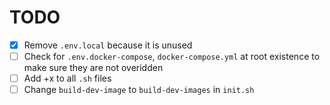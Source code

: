 # TODO

- [x] Remove `.env.local` because it is unused
- [ ] Check for `.env.docker-compose`, `docker-compose.yml` at root existence to make sure they are not overidden
- [ ] Add +x to all `.sh` files
- [ ] Change `build-dev-image` to `build-dev-images` in `init.sh`
